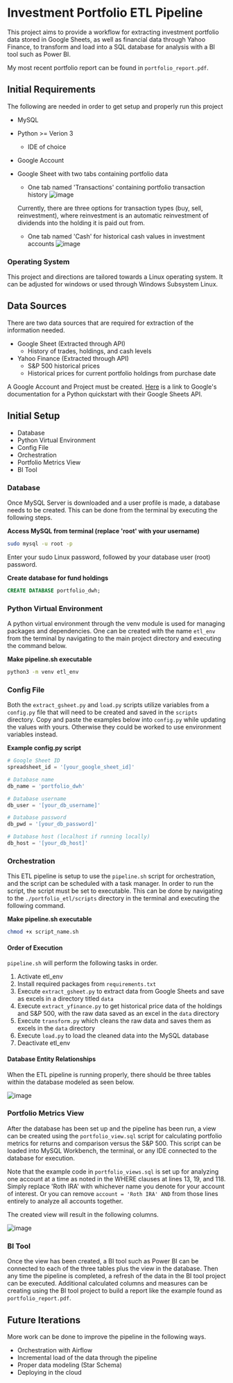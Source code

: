 # Investment Portfolio ETL Pipeline 
This project aims to provide a workflow for extracting investment portfolio data stored in Google Sheets, as well 
as financial data through Yahoo Finance, to transform and load into a SQL database for analysis with a BI tool 
such as Power BI.

My most recent portfolio report can be found in `portfolio_report.pdf`.

## Initial Requirements
The following are needed in order to get setup and properly run this project
* MySQL
* Python >= Verion 3
  * IDE of choice
* Google Account
* Google Sheet with two tabs containing portfolio data
  * One tab named 'Transactions' containing portfolio transaction history
  ![image](images/portfolio_data_example.JPG)
  
  Currently, there are three options for transaction types (buy, sell, reinvestment), where reinvestment is an 
  automatic reinvestment of dividends into the holding it is paid out from.

  * One tab named 'Cash' for historical cash values in investment accounts
  ![image](images/cash_gSheet_example.JPG)

### Operating System
This project and directions are tailored towards a Linux operating system. It can be adjusted for windows or 
used through Windows Subsystem Linux.

## Data Sources
There are two data sources that are required for extraction of the information needed.
* Google Sheet (Extracted through API)
  * History of trades, holdings, and cash levels
* Yahoo Finance (Extracted through API)
  * S&P 500 historical prices
  * Historical prices for current portfolio holdings from purchase date

A Google Account and Project must be created. [Here](https://developers.google.com/sheets/api/quickstart/python) is a link to 
Google's documentation for a Python quickstart with their Google Sheets API.

## Initial Setup

* Database
* Python Virtual Environment
* Config File
* Orchestration
* Portfolio Metrics View
* BI Tool

### Database
Once MySQL Server is downloaded and a user profile is made, a database needs to be created. This can be done from the terminal 
by executing the following steps.

**Access MySQL from terminal (replace 'root' with your username)**
``` bash
sudo mysql -u root -p
```
Enter your sudo Linux password, followed by your database user (root) password.

**Create database for fund holdings**
``` sql
CREATE DATABASE portfolio_dwh;
```

### Python Virtual Environment
A python virtual environment through the venv module is used for managing packages and dependencies.
One can be created with the name `etl_env` from the terminal by navigating to the main project directory 
and executing the command below.

**Make pipeline.sh executable**
``` bash
python3 -m venv etl_env
```

### Config File
Both the `extract_gsheet.py` and `load.py` scripts utilize variables from a `config.py` file that will need to 
be created and saved in the `scripts` directory. Copy and paste the examples below into `config.py` while 
updating the values with yours. Otherwise they could be worked to use environment variables instead.

**Example config.py script**
``` python
# Google Sheet ID
spreadsheet_id = '[your_google_sheet_id]'

# Database name
db_name = 'portfolio_dwh'

# Database username
db_user = '[your_db_username]'

# Database password
db_pwd = '[your_db_password]'

# Database host (localhost if running locally)
db_host = '[your_db_host]'
```

### Orchestration
This ETL pipeline is setup to use the `pipeline.sh` script for orchestration, and the script can 
be scheduled with a task manager. In order to run the script, the script must be set to executable. This 
can be done by navigating to the `./portfolio_etl/scripts` directory in the terminal and executing the 
following command.

**Make pipeline.sh executable**
``` bash
chmod +x script_name.sh
```

#### Order of Execution
`pipeline.sh` will perform the following tasks in order.

1. Activate etl_env
2. Install required packages from `requirements.txt`
3. Execute `extract_gsheet.py` to extract data from Google Sheets and save as excels in a directory 
titled `data`
4. Execute `extract_yfinance.py` to get historical price data of the holdings and S&P 500, with the 
raw data saved as an excel in the `data` directory
5. Execute `transform.py` which cleans the raw data and saves them as excels in the `data` directory
6. Execute `load.py` to load the cleaned data into the MySQL database
7. Deactivate etl_env

#### Database Entity Relationships
When the ETL pipeline is running properly, there should be three tables within the database modeled as
seen below.

![image](images/ER_Portfolio_DWH.png)

### Portfolio Metrics View
After the database has been set up and the pipeline has been run, a view can be created using the 
`portfolio_view.sql` script for calculating portfolio metrics for returns and comparison versus 
the S&P 500. This script can be loaded into MySQL Workbench, the terminal, or any IDE connected 
to the database for execution.

Note that the example code in `portfolio_views.sql` is set up for analyzing one account at a time 
as noted in the WHERE clauses at lines 13, 19, and 118. Simply replace 'Roth IRA' with whichever 
name you denote for your account of interest. Or you can remove `account = 'Roth IRA' AND` from 
those lines entirely to analyze all accounts together.

The created view will result in the following columns.

![image](images/portfolio_metrics_view.png)

### BI Tool
Once the view has been created, a BI tool such as Power BI can be connected to each of the three 
tables plus the view in the database. Then any time the pipeline is completed, a refresh of the 
data in the BI tool project can be executed. Additional calculated columns and measures can be 
creating using the BI tool project to build a report like the example found as `portfolio_report.pdf`.

## Future Iterations
More work can be done to improve the pipeline in the following ways.

* Orchestration with Airflow
* Incremental load of the data through the pipeline
* Proper data modeling (Star Schema)
* Deploying in the cloud